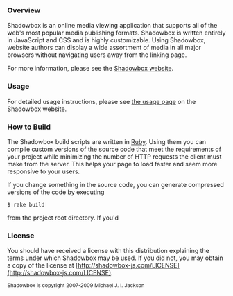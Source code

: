 ### Overview

Shadowbox is an online media viewing application that supports all of the web's
most popular media publishing formats. Shadowbox is written entirely in
JavaScript and CSS and is highly customizable. Using Shadowbox, website authors
can display a wide assortment of media in all major browsers without navigating
users away from the linking page.

For more information, please see the [Shadowbox website](http://shadowbox-js.com/).

### Usage

For detailed usage instructions, please see [the usage page](http://shadowbox-js.com/usage.html)
on the Shadowbox website.

### How to Build

The Shadowbox build scripts are written in [Ruby](http://www.ruby-lang.org/). Using
them you can compile custom versions of the source code that meet the requirements
of your project while minimizing the number of HTTP requests the client must make from
the server. This helps your page to load faster and seem more responsive to your
users.




If you change something in the source code, you can generate compressed versions
of the code by executing

    $ rake build

from the project root directory. If you'd

### License

You should have received a license with this distribution explaining the terms
under which Shadowbox may be used. If you did not, you may obtain a copy of the
license at [http://shadowbox-js.com/LICENSE](http://shadowbox-js.com/LICENSE).

<small>Shadowbox is copyright 2007-2009 Michael J. I. Jackson</small>
